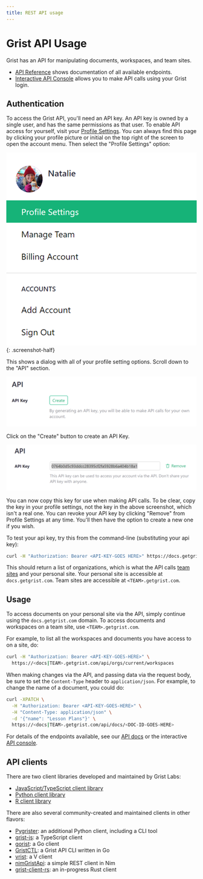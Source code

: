 ```yaml
---
title: REST API usage
---
```


# Grist API Usage

Grist has an API for manipulating documents, workspaces, and team sites.

- [API Reference](api.md) shows documentation of all available endpoints.
- [Interactive API Console](https://docs.getgrist.com/apiconsole) allows you to make API calls using your Grist login.

## Authentication

To access the Grist API, you'll need an API key.  An API key is owned by a single
user, and has the same permissions as that user.  To enable API access for
yourself, visit your [Profile Settings](https://docs.getgrist.com/account). You can always find
this page by clicking your profile picture or initial on the top right of the screen to open the
account menu.  Then select the "Profile Settings" option:

*![api-profile-settings](images/api/api-profile-settings.png)*
{: .screenshot-half}

This shows a dialog with all of your profile setting options. Scroll down to the "API" section.

![api-user-profile](images/api/api-user-profile.png)

Click on the "Create" button to create an API Key.

![api-create-api-key](images/api/api-create-api-key.png)

You can now copy this key for use when making API calls.  To be
clear, copy the key in your profile settings, not the key
in the above screenshot, which isn't a real one.  You can
revoke your API key by clicking "Remove" from Profile Settings at any time.
You'll then have the option to create a new one if you wish.

To test your api key, try this from the command-line (substituting
your api key):
```sh
curl -H "Authorization: Bearer <API-KEY-GOES HERE>" https://docs.getgrist.com/api/orgs
```

This should return a list of organizations, which is what the API calls
[team sites](team-sharing.md) and your personal site.  Your personal site
is accessible at `docs.getgrist.com`.  Team sites are accessible at `<TEAM>.getgrist.com`.

## Usage

To access documents on your personal site via the API, simply continue
using the `docs.getgrist.com` domain.  To access documents and
workspaces on a team site, use `<TEAM>.getgrist.com`.

For example, to list all the workspaces and documents you have access
to on a site, do:

```sh
curl -H "Authorization: Bearer <API-KEY-GOES-HERE>" \
  https://<docs|TEAM>.getgrist.com/api/orgs/current/workspaces
```

When making changes via the API, and passing data via the request
body, be sure to set the `Content-Type` header to
`application/json`. For example, to change the name of a document, you
could do:

```sh
curl -XPATCH \
  -H "Authorization: Bearer <API-KEY-GOES-HERE>" \
  -H "Content-Type: application/json" \
  -d '{"name": "Lesson Plans"}' \
  https://<docs|TEAM>.getgrist.com/api/docs/<DOC-ID-GOES-HERE>
```

For details of the endpoints available, see our [API docs](api.md) or the interactive
[API console](https://docs.getgrist.com/apiconsole).

## API clients

There are two client libraries developed and maintained by Grist Labs:

 * [JavaScript/TypeScript client library](https://www.npmjs.com/package/grist-api)
 * [Python client library](https://pypi.org/project/grist-api/)
 * [R client library](https://spyrales.github.io/gristapi/)

There are also several community-created and maintained clients in other flavors:

 * [Pygrister](https://github.com/ricpol/pygrister): an additional Python client, including a CLI tool
 * [grist-js](https://github.com/ben-pr-p/grist-js): a TypeScript client
 * [gorist](https://github.com/CoverWhale/gorist): a Go client
 * [GristCTL](https://github.com/Ville-Eurometropole-Strasbourg/grist-ctl): a Grist API CLI written in Go
 * [vrist](https://github.com/SencilloDev/vrist): a V client
 * [nimGristApi](https://github.com/enthus1ast/nimGristApi): a simple REST client in Nim
 * [grist-client-rs](https://github.com/QazCetelic/grist-client-rs): an in-progress Rust client
